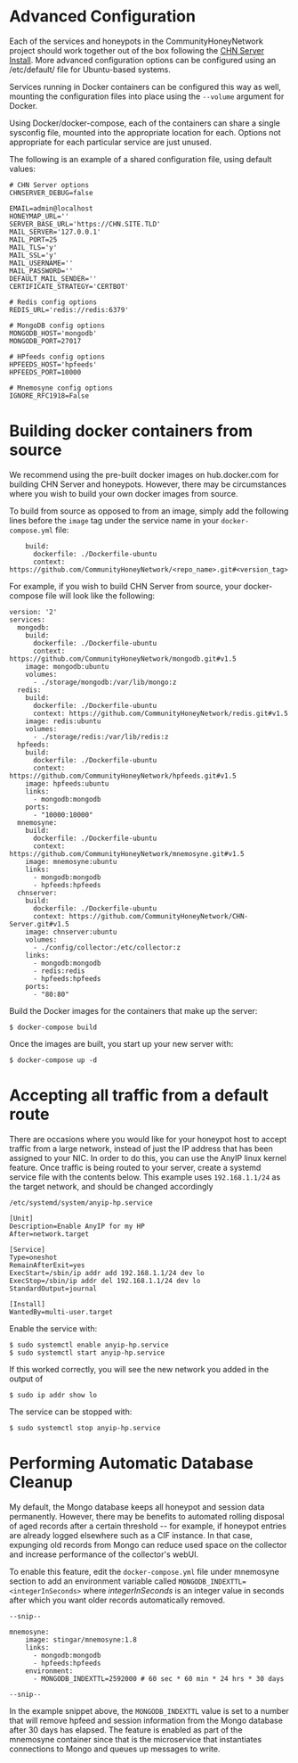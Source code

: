Advanced Configuration
======================

Each of the services and honeypots in the CommunityHoneyNetwork project should work together out of the box following
 the [CHN Server Install](serverinstall.md). More advanced configuration options can be configured using an 
 /etc/default/<servicename> file for Ubuntu-based systems.

Services running in Docker containers can be configured this way as well, mounting the configuration files into place using the `--volume` argument for Docker.

Using Docker/docker-compose, each of the containers can share a single sysconfig file, mounted into the appropriate location for each.  Options not appropriate for each particular service are just unused.

The following is an example of a shared configuration file, using default values:

```
# CHN Server options
CHNSERVER_DEBUG=false

EMAIL=admin@localhost
HONEYMAP_URL=''
SERVER_BASE_URL='https://CHN.SITE.TLD'
MAIL_SERVER='127.0.0.1'
MAIL_PORT=25
MAIL_TLS='y'
MAIL_SSL='y'
MAIL_USERNAME=''
MAIL_PASSWORD=''
DEFAULT_MAIL_SENDER=''
CERTIFICATE_STRATEGY='CERTBOT'

# Redis config options
REDIS_URL='redis://redis:6379'

# MongoDB config options
MONGODB_HOST='mongodb'
MONGODB_PORT=27017

# HPfeeds config options
HPFEEDS_HOST='hpfeeds'
HPFEEDS_PORT=10000

# Mnemosyne config options
IGNORE_RFC1918=False
```

# Building docker containers from source

We recommend using the pre-built docker images on hub.docker.com for building CHN Server and honeypots. However, there may be circumstances where you wish to build your own docker images from source.

To build from source as opposed to from an image, simply add the following lines before the `image` tag under the service name in your `docker-compose.yml` file:

```
    build:
      dockerfile: ./Dockerfile-ubuntu
      context: https://github.com/CommunityHoneyNetwork/<repo_name>.git#<version_tag>
```

For example, if you wish to build CHN Server from source, your docker-compose file will look like the following:

```
version: '2'
services:
  mongodb:
    build:
      dockerfile: ./Dockerfile-ubuntu
      context: https://github.com/CommunityHoneyNetwork/mongodb.git#v1.5
    image: mongodb:ubuntu
    volumes:
      - ./storage/mongodb:/var/lib/mongo:z
  redis:
    build:
      dockerfile: ./Dockerfile-ubuntu
      context: https://github.com/CommunityHoneyNetwork/redis.git#v1.5
    image: redis:ubuntu
    volumes:
      - ./storage/redis:/var/lib/redis:z
  hpfeeds:
    build:
      dockerfile: ./Dockerfile-ubuntu
      context: https://github.com/CommunityHoneyNetwork/hpfeeds.git#v1.5
    image: hpfeeds:ubuntu
    links:
      - mongodb:mongodb
    ports:
      - "10000:10000"
  mnemosyne:
    build:
      dockerfile: ./Dockerfile-ubuntu
      context: https://github.com/CommunityHoneyNetwork/mnemosyne.git#v1.5
    image: mnemosyne:ubuntu
    links:
      - mongodb:mongodb
      - hpfeeds:hpfeeds
  chnserver:
    build:
      dockerfile: ./Dockerfile-ubuntu
      context: https://github.com/CommunityHoneyNetwork/CHN-Server.git#v1.5
    image: chnserver:ubuntu
    volumes:
      - ./config/collector:/etc/collector:z
    links:
      - mongodb:mongodb
      - redis:redis
      - hpfeeds:hpfeeds
    ports:
      - "80:80"
```

Build the Docker images for the containers that make up the server:

```
$ docker-compose build
```

Once the images are built, you start up your new server with:

```
$ docker-compose up -d
```

# Accepting all traffic from a default route

There are occasions where you would like for your honeypot host to accept
traffic from a large network, instead of just the IP address that has been
assigned to your NIC.  In order to do this, you can use the AnyIP linux kernel
feature.  Once traffic is being routed to your server, create a systemd service
file with the contents below.  This example uses `192.168.1.1/24` as the target
network, and should be changed accordingly

`/etc/systemd/system/anyip-hp.service`

```
[Unit]
Description=Enable AnyIP for my HP
After=network.target

[Service]
Type=oneshot
RemainAfterExit=yes
ExecStart=/sbin/ip addr add 192.168.1.1/24 dev lo
ExecStop=/sbin/ip addr del 192.168.1.1/24 dev lo
StandardOutput=journal

[Install]
WantedBy=multi-user.target
```

Enable the service with:
```
$ sudo systemctl enable anyip-hp.service
$ sudo systemctl start anyip-hp.service
```

If this worked correctly, you will see the new network you added in the output of

```
$ sudo ip addr show lo
```

The service can be stopped with:
```
$ sudo systemctl stop anyip-hp.service
```

# Performing Automatic Database Cleanup

My default, the Mongo database keeps all honeypot and session data permanently. However,
there may be benefits to automated rolling disposal of aged records after a certain
threshold -- for example, if honeypot entries are already logged elsewhere such as a CIF
instance. In that case, expunging old records from Mongo can reduce used space on the
collector and increase performance of the collector's webUI. 

To enable this feature,
edit the `docker-compose.yml` file under mnemosyne section to add an environment variable
called `MONGODB_INDEXTTL=<integerInSeconds>` where _integerInSeconds_ is an integer value
in seconds after which you want older records automatically removed.

```
--snip--

mnemosyne:
    image: stingar/mnemosyne:1.8
    links:
      - mongodb:mongodb
      - hpfeeds:hpfeeds
    environment:
      - MONGODB_INDEXTTL=2592000 # 60 sec * 60 min * 24 hrs * 30 days
      
--snip--
```

In the example snippet above, the `MONGODB_INDEXTTL` value is set to a number that will
remove hpfeed and session information from the Mongo database after 30 days has elapsed. The
feature is enabled as part of the mnemosyne container since that is the microservice that 
instantiates connections to Mongo and queues up messages to write. 
